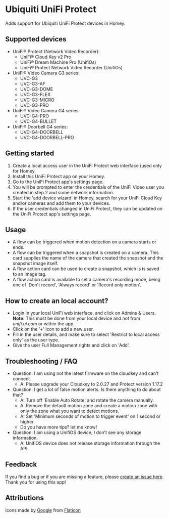 # Ubiquiti UniFi Protect

Adds support for Ubiquiti UniFi Protect devices in Homey.

## Supported devices

* UniFi® Protect (Network Video Recorder):
	* UniFi® Cloud Key v2 Pro
	* UniFi® Dream Machine Pro (UnifiOs)
	* UniFi® Protect Network Video Recorder (UnifiOs)
* UniFi® Video Camera G3 series:
	* UVC-G3
	* UVC-G3-AF
	* UVC-G3-DOME
	* UVC-G3-FLEX
	* UVC-G3-MICRO
	* UVC-G3-PRO
* UniFi® Video Camera G4 series:
	* UVC-G4-PRO
	* UVC-G4-BULLET
* UniFi® Doorbell G4 series:
	* UVC-G4-DOORBELL
    * UVC-G4-DOORBELL-PRO

## Getting started

1. Create a local access user in the UniFi Protect web interface (used only for Homey.
2. Install this UniFi Protect app on your Homey.
3. Go to the UniFi Protect app's settings page.
4. You will be prompted to enter the credentials of the UniFi Video user you created in step 2 and some network information.
5. Start the 'add device wizard' in Homey, search for your UniFi Cloud Key and/or cameras and add them to your devices.
6. If the user credentials changed in UniFi Protect, they can be updated on the UniFi Protect app's settings page.

## Usage

* A flow can be triggered when motion detection on a camera starts or ends.
* A flow can be triggered when a snapshot is created on a camera. This card supplies the name of the camera that created the snapshot and the snapshot image itself.
* A flow action card can be used to create a snapshot, which is is saved to an Image tag.
* A flow action card is available to set a camera's recording mode, being one of 'Don't record', 'Always record' or 'Record only motion'.

## How to create an local account?

* Login in your local UniFi web interface, and click on Admins & Users. **Note:** This must be done from your local device and not from _unifi.ui.com_ or within the app.
* Click on the '+' icon to add a new user.
* Fill in the user details, and make sure to select 'Restrict to local access only' as the user type.
* Give the user Full Management rights and click on 'Add'.


## Troubleshooting / FAQ
* Question: I am using not the latest firmware on the cloudkey and can't connect.
    * A: Please upgrade your Cloudkey to 2.0.27 and Protect version 1.17.2
* Question: I get a lot of false motion alerts. Is there anything to do about that?
    * A: Turn off 'Enable Auto Rotate' and rotate the camera manually.
    * A: Remove the default motion zone and create a motion zone with only the zone what you want to detect motions.
    * A: Set 'Minimum seconds of motion to trigger event' on 1 second or higher
    * Do you have more tips? let me know!
* Question: I am using a UnifiOS device, I don't see any storage information.
    * A: UnifiOS device does not release storage information through the API.


## Feedback

If you find a bug or if you are missing a feature, please [create an issue here](https://github.com/steffjenl/com-ubnt-unifiprotect/discussions).
Thank you for using this app!

## Attributions

Icons made by [Google](https://www.flaticon.com/authors/google) from [Flaticon](https://www.flaticon.com/)
